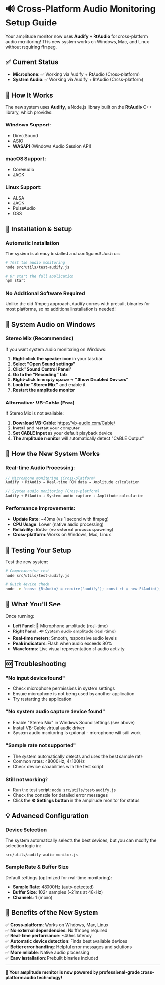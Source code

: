 # 🔊 Cross-Platform Audio Monitoring Setup Guide

Your amplitude monitor now uses **Audify + RtAudio** for cross-platform audio monitoring! This new system works on Windows, Mac, and Linux without requiring ffmpeg.

## ✅ Current Status
- **Microphone**: ✅ Working via Audify + RtAudio (Cross-platform)
- **System Audio**: ✅ Working via Audify + RtAudio (Cross-platform)

## 🎯 How It Works

The new system uses **Audify**, a Node.js library built on the **RtAudio** C++ library, which provides:

### **Windows Support:**
- DirectSound
- ASIO
- **WASAPI** (Windows Audio Session API)

### **macOS Support:**
- CoreAudio
- JACK

### **Linux Support:**
- ALSA
- JACK
- PulseAudio
- OSS

## 🚀 Installation & Setup

### **Automatic Installation**
The system is already installed and configured! Just run:

```bash
# Test the audio monitoring
node src/utils/test-audify.js

# Or start the full application
npm start
```

### **No Additional Software Required**
Unlike the old ffmpeg approach, Audify comes with prebuilt binaries for most platforms, so no additional installation is needed!

## 🎵 System Audio on Windows

### **Stereo Mix (Recommended)**
If you want system audio monitoring on Windows:

1. **Right-click the speaker icon** in your taskbar
2. **Select "Open Sound settings"**
3. **Click "Sound Control Panel"**
4. **Go to the "Recording" tab**
5. **Right-click in empty space** → **"Show Disabled Devices"**
6. **Look for "Stereo Mix"** and enable it
7. **Restart the amplitude monitor**

### **Alternative: VB-Cable (Free)**
If Stereo Mix is not available:

1. **Download VB-Cable**: https://vb-audio.com/Cable/
2. **Install** and restart your computer
3. **Set CABLE Input** as your default playback device
4. **The amplitude monitor** will automatically detect "CABLE Output"

## 🔧 How the New System Works

### **Real-time Audio Processing:**
```javascript
// Microphone monitoring (Cross-platform)
Audify + RtAudio → Real-time PCM data → Amplitude calculation

// System audio monitoring (Cross-platform)  
Audify + RtAudio → System audio capture → Amplitude calculation
```

### **Performance Improvements:**
- **Update Rate**: ~40ms (vs 1 second with ffmpeg)
- **CPU Usage**: Lower (native audio processing)
- **Reliability**: Better (no external process spawning)
- **Cross-platform**: Works on Windows, Mac, Linux

## 🚀 Testing Your Setup

Test the new system:

```bash
# Comprehensive test
node src/utils/test-audify.js

# Quick device check
node -e "const {RtAudio} = require('audify'); const rt = new RtAudio(); console.log(rt.getDevices());"
```

## 🎵 What You'll See

Once running:
- **Left Panel**: 🎤 Microphone amplitude (real-time)
- **Right Panel**: 🔊 System audio amplitude (real-time)
- **Real-time meters**: Smooth, responsive audio levels
- **Peak indicators**: Flash when audio exceeds 80%
- **Waveforms**: Live visual representation of audio activity

## 🆘 Troubleshooting

### **"No input device found"**
- Check microphone permissions in system settings
- Ensure microphone is not being used by another application
- Try restarting the application

### **"No system audio capture device found"**
- Enable "Stereo Mix" in Windows Sound settings (see above)
- Install VB-Cable virtual audio driver
- System audio monitoring is optional - microphone will still work

### **"Sample rate not supported"**
- The system automatically detects and uses the best sample rate
- Common rates: 48000Hz, 44100Hz
- Check device capabilities with the test script

### **Still not working?**
- Run the test script: `node src/utils/test-audify.js`
- Check the console for detailed error messages
- Click the **⚙️ Settings button** in the amplitude monitor for status

## 💡 Advanced Configuration

### **Device Selection**
The system automatically selects the best devices, but you can modify the selection logic in:
```
src/utils/audify-audio-monitor.js
```

### **Sample Rate & Buffer Size**
Default settings (optimized for real-time monitoring):
- **Sample Rate**: 48000Hz (auto-detected)
- **Buffer Size**: 1024 samples (~21ms at 48kHz)
- **Channels**: 1 (mono)

## 🎉 Benefits of the New System

✅ **Cross-platform**: Works on Windows, Mac, Linux  
✅ **No external dependencies**: No ffmpeg required  
✅ **Real-time performance**: ~40ms latency  
✅ **Automatic device detection**: Finds best available devices  
✅ **Better error handling**: Helpful error messages and solutions  
✅ **More reliable**: Native audio processing  
✅ **Easy installation**: Prebuilt binaries included  

---

**🎉 Your amplitude monitor is now powered by professional-grade cross-platform audio technology!** 